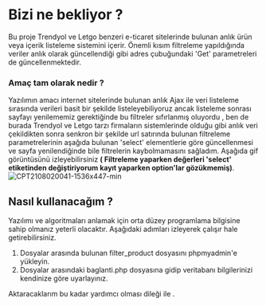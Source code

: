 # Bizi ne bekliyor ?

Bu proje Trendyol ve Letgo benzeri e-ticaret sitelerinde bulunan anlık  ürün veya içerik listeleme sistemini içerir. Önemli kısım filtreleme yapıldığında veriler anlık olarak güncellendiği gibi adres çubuğundaki 'Get' parametreleri de güncellenmektedir.

### Amaç tam olarak nedir ?

Yazılımın amacı internet sitelerinde bulunan anlık Ajax ile veri listeleme sırasında verileri basit bir şekilde listeleyebiliyoruz ancak listeleme sonrası sayfayı yenilememiz gerektiğinde
bu filtreler sıfırlanmış oluyordu , ben de burada Trendyol ve Letgo tarzı firmaların  sistemlerinde olduğu gibi anlık veri çekildikten sonra senkron bir şekilde url satırında bulunan
filtreleme parametrelerinin aşağıda bulunan 'select' elementlerie göre güncellenmesi ve sayfa yenilendiğinde bile filtrelerin kaybolmamasını sağladım. 
Aşağıda gif görüntüsünü izleyebilirsiniz **( Filtreleme yaparken değerleri 'select' etiketinden değiştiriyorum kayıt yaparken option'lar gözükmemiş)**.
![CPT2108020041-1536x447-min](https://user-images.githubusercontent.com/44698680/127786295-b9e4b2f7-b393-4dfb-8748-186cdcc0a927.gif)


## Nasıl kullanacağım ?

Yazılımı ve algoritmaları anlamak için orta düzey programlama bilgisine sahip olmanız yeterli olacaktır. Aşağıdaki adımları izleyerek çalışır hale getirebilirsiniz.

1. Dosyalar arasında bulunan filter_product dosyasını phpmyadmin'e yükleyin.
2. Dosyalar arasındaki baglanti.php dosyasına gidip veritabanı bilgilerinizi kendinize göre uyarlayınız.

Aktaracaklarım bu kadar yardımcı olması dileği ile .
